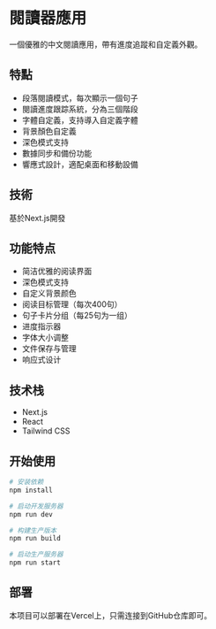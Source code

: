 # 閱讀器應用

一個優雅的中文閱讀應用，帶有進度追蹤和自定義外觀。

## 特點

- 段落閱讀模式，每次顯示一個句子
- 閱讀進度跟踪系統，分為三個階段
- 字體自定義，支持導入自定義字體
- 背景顏色自定義
- 深色模式支持
- 數據同步和備份功能
- 響應式設計，適配桌面和移動設備

## 技術

基於Next.js開發

## 功能特点

- 简洁优雅的阅读界面
- 深色模式支持
- 自定义背景颜色
- 阅读目标管理（每次400句）
- 句子卡片分组（每25句为一组）
- 进度指示器
- 字体大小调整
- 文件保存与管理
- 响应式设计

## 技术栈

- Next.js
- React
- Tailwind CSS

## 开始使用

```bash
# 安装依赖
npm install

# 启动开发服务器
npm run dev

# 构建生产版本
npm run build

# 启动生产服务器
npm run start
```

## 部署

本项目可以部署在Vercel上，只需连接到GitHub仓库即可。
